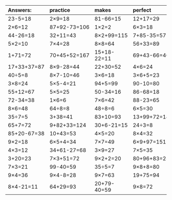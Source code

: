 | Answers: | practice | makes | perfect | ! |
| :--- | :--- | :--- | :--- | :--- |
| 23-5=18 | 2×9=18 | 81-66=15 | 12+17=29 | 33+45+14=92 | 
| 2×6=12 | 87+92-73=106 | 1×2=2 | 6×3=18 | 27÷9=3 | 
| 44-26=18 | 32+11=43 | 8×2+99=115 | 7+85-35=57 | 96-46=50 | 
| 5×2=10 | 7×4=28 | 8×8=64 | 56+33=89 | 3×4-5=7 | 
| 1+71=72 | 70+45+52=167 | 15+18-22=11 | 69+43-66=46 | 2×3=6 | 
| 17+33+37=87 | 8×9-28=44 | 22+30=52 | 4×6=24 | 5×7-3=32 | 
| 40÷5=8 | 8×7-10=46 | 3×6=18 | 3×6+5=23 | 12+2=14 | 
| 3×8=24 | 5×5-4=21 | 94+5=99 | 90-10=80 | 59+13=72 | 
| 55+12=67 | 5×5=25 | 50-34=16 | 86-68=18 | 5×9+38=83 | 
| 72-34=38 | 1×6=6 | 7×6=42 | 88-23=65 | 43+37=80 | 
| 8×6=48 | 64÷8=8 | 48÷8=6 | 6×5=30 | 32+27+2=61 | 
| 35÷7=5 | 3+38=41 | 83+10=93 | 13+99+72=184 | 1×7=7 | 
| 65+7=72 | 9+82+33=124 | 30+6-21=15 | 24÷3=8 | 30+6+57=93 | 
| 85+20-67=38 | 10+43=53 | 4×5=20 | 8×4=32 | 8×2=16 | 
| 9×2=18 | 6×5+4=34 | 7×7=49 | 6×9+97=151 | 9×6=54 | 
| 4×3=12 | 34+61-27=68 | 3×9=27 | 7×5=35 | 2×5=10 | 
| 3+20=23 | 7×3+51=72 | 9×2+2=20 | 80+96+83=259 | 5×8-27=13 | 
| 7×3=21 | 99-40=59 | 35÷5=7 | 9×8+8=80 | 48+32=80 | 
| 9×4=36 | 9×4-8=28 | 9×7=63 | 19+75=94 | 19-4=15 | 
| 8×4-21=11 | 64+29=93 | 20+79-40=59 | 9×8=72 | 49+90+19=158 | 
